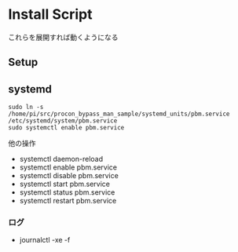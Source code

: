 # Install Script
これらを展開すれば動くようになる

## Setup

## systemd

```shell
sudo ln -s /home/pi/src/procon_bypass_man_sample/systemd_units/pbm.service /etc/systemd/system/pbm.service
sudo systemctl enable pbm.service
```

他の操作

* systemctl daemon-reload
* systemctl enable pbm.service
* systemctl disable pbm.service
* systemctl start pbm.service
* systemctl status pbm.service
* systemctl restart pbm.service

### ログ
* journalctl -xe -f

